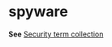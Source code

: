 # spyware

**See** [Security term collection](~/a-z-word-list-term-collections/term-collections/security-terms.md)

